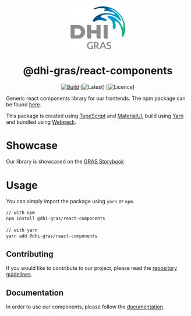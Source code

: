 <p align="center">
  <a href="https://www.dhi-gras.com/" rel="noopener" target="_blank"><img width="150" src="./src/assets/images/DHI_GRAS_Logo_Pos_RGB.png" alt="Dhi-GRAS logo"></a></p>
</p>

<h1 align="center">@dhi-gras/react-components</h1>
<div align="center">

[![Build](https://travis-ci.com/DHI-GRAS/react-components.svg?branch=master)](https://travis-ci.com/DHI-GRAS/react-components)
[![Latest](https://img.shields.io/npm/v/@dhi-gras/react-components/latest)]
[![Licence](https://img.shields.io/npm/l/@dhi-gras/react-components)]

</div>

Generic react components library for our frontends. The npm package can be found [here](https://www.npmjs.com/package/@dhi-gras/react-components).

This package is created using [TypeScript](https://www.typescriptlang.org/) and [MaterialUI](https://material-ui.com/), build using [Yarn](https://classic.yarnpkg.com/en/) and bundled using [Webpack](https://webpack.js.org/).

# Showcase

Our library is showcased on the [GRAS Storybook](https://storybookpro.z6.web.core.windows.net/)

# Usage

You can simply import the package using `yarn` or `npm`.

```
// with npm
npm install @dhi-gras/react-components

// with yarn
yarn add @dhi-gras/react-components
```

## Contributing

If you would like to contribute to our project, please read the [repository guidelines](https://github.com/DHI-GRAS/react-components/blob/master/docs/CONTRIBUTING.md).

## Documentation

In order to use our components, please follow the [documentation](https://storybookpro.z6.web.core.windows.net/).
